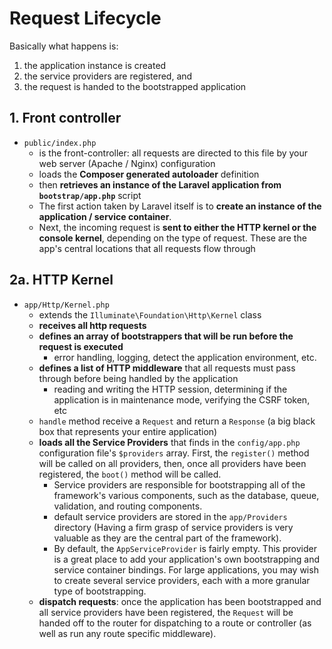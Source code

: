 # Request Lifecycle

Basically what happens is: 
  
  1) the application instance is created 
  2) the service providers are registered, and 
  3) the request is handed to the bootstrapped application

## 1. Front controller

* `public/index.php`
  * is the front-controller: all requests are directed to this file by your web server (Apache / Nginx) configuration
  * loads the __Composer generated autoloader__ definition
  * then __retrieves an instance of the Laravel application from `bootstrap/app.php`__ script
  * The first action taken by Laravel itself is to __create an instance of the application / service container__.
  * Next, the incoming request is __sent to either the HTTP kernel or the console kernel__, depending on the type of request. These are the app's central locations that all requests flow through

## 2a. HTTP Kernel 

* `app/Http/Kernel.php`
  * extends the `Illuminate\Foundation\Http\Kernel` class
  * __receives all http requests__
  * __defines an array of bootstrappers that will be run before the request is executed__
    * error handling, logging, detect the application environment, etc.
  * __defines a list of HTTP middleware__ that all requests must pass through before being handled by the application
    * reading and writing the HTTP session, determining if the application is in maintenance mode, verifying the CSRF token, etc
  * `handle` method receive a `Request` and return a `Response` (a big black box that represents your entire application)
  * __loads all the Service Providers__ that finds in the `config/app.php` configuration file's `$providers` array. First, the `register()` method will be called on all providers, then, once all providers have been registered, the `boot()` method will be called.
    * Service providers are responsible for bootstrapping all of the framework's various components, such as the database, queue, validation, and routing components.
    * default service providers are stored in the `app/Providers` directory (Having a firm grasp of service providers is very valuable as they are the central part of the framework).
    * By default, the `AppServiceProvider` is fairly empty. This provider is a great place to add your application's own bootstrapping and service container bindings. For large applications, you may wish to create several service providers, each with a more granular type of bootstrapping.
  * __dispatch requests__: once the application has been bootstrapped and all service providers have been registered, the `Request` will be handed off to the router for dispatching to a route or controller (as well as run any route specific middleware).
  
